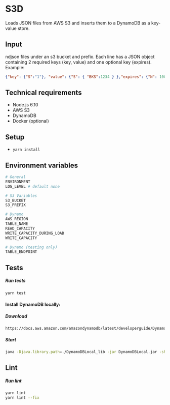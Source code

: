 # S3D

Loads JSON files from AWS S3 and inserts them to a DynamoDB as a key-value store.

## Input
ndjson files under an s3 bucket and prefix. Each line has a JSON object containing 2 required keys (key, value) and one optional key (expires).
Example:
```json
{"key": {"S":"1"}, "value": {"S": { "BKS":1234 } },"expires": {"N": 1000}}
```

## Technical requirements
- Node.js 6.10
- AWS S3
- DynamoDB
- Docker (optional)

## Setup
- `yarn install`

## Environment variables
```bash
# General
ENVIRONMENT
LOG_LEVEL # default none

# S3 Variables
S3_BUCKET
S3_PREFIX

# Dynamo
AWS_REGION
TABLE_NAME
READ_CAPACITY
WRITE_CAPACITY_DURING_LOAD
WRITE_CAPACITY

# Dynamo (testing only)
TABLE_ENDPOINT
```

## Tests
##### Run tests
```bash
yarn test
```

#### Install DynamoDB locally:
##### Download

```
https://docs.aws.amazon.com/amazondynamodb/latest/developerguide/DynamoDBLocal.html#DynamoDBLocal.DownloadingAndRunning
```

##### Start

```bash
java -Djava.library.path=./DynamoDBLocal_lib -jar DynamoDBLocal.jar -sharedDb
```

## Lint
##### Run lint
```bash
yarn lint
yarn lint --fix
```
